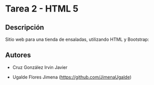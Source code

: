 # Tarea 2 - HTML 5

## Descripción
 
Sitio web para una tienda de ensaladas, utilizando HTML y Bootstrap:


## Autores
* Cruz González Irvin Javier
- Ugalde Flores Jimena (https://github.com/JimenaUgalde)